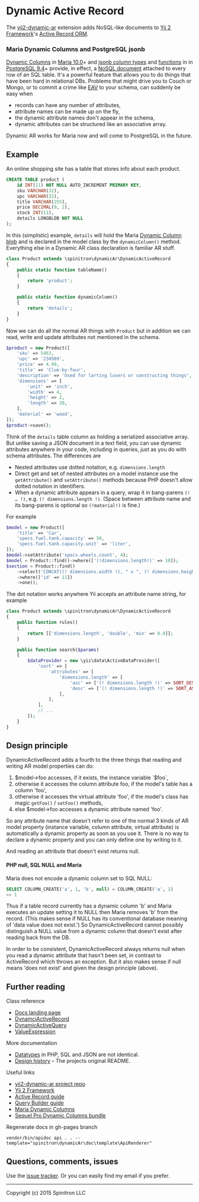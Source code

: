 # Dynamic Active Record

The [yii2-dynamic-ar](https://github.com/tom--/dynamic-ar) extension adds NoSQL-like documents to
[Yii 2 Framework](http://www.yiiframework.com/)'s
[Active Record ORM](http://www.yiiframework.com/doc-2.0/guide-db-active-record.html).



### Maria Dynamic Columns and PostgreSQL jsonb

[Dynamic Columns](https://mariadb.com/kb/en/mariadb/dynamic-columns/)
in [Maria 10.0](https://mariadb.com/kb/en/mariadb/what-is-mariadb-100/)+
and [jsonb column types](http://www.postgresql.org/docs/9.4/static/datatype-json.html)
and [functions](http://www.postgresql.org/docs/9.4/static/functions-json.html) in
in [PostgreSQL 9.4](http://www.postgresql.org/)+
provide, in effect, a [NoSQL document](https://en.wikipedia.org/wiki/Document-oriented_database)
attached to every row of an SQL table. It's a powerful
feature that allows you to do things that have been hard in relational DBs.
Problems that might drive you to Couch or Mongo, or to commit a crime like
[EAV](https://en.wikipedia.org/wiki/Entity%E2%80%93attribute%E2%80%93value_model)
to your schema, can suddenly be easy when

- records can have any number of attributes,
- attribute names can be made up on the fly,
- the dynamic attribute names don't appear in the schema,
- dynamic attributes can be structured like an associative array.

Dynamic AR works for Maria now and will come to PostgreSQL in the future.


## Example

An online shopping site has a table that stores info about each product.

```sql
CREATE TABLE product (
    id INT(11) NOT NULL AUTO_INCREMENT PRIMARY KEY,
    sku VARCHAR(32),
    upc VARCHAR(32),
    title VARCHAR(255),
    price DECIMAL(9, 2),
    stock INT(11),
    details LONGBLOB NOT NULL
);
```

In this (simplistic) example, `details` will hold the Maria
[Dynamic Column blob](https://mariadb.com/kb/en/mariadb/dynamic-columns/) and is
declared in the model class by the `dynamicColumn()` method. Everything else in a Dynamic AR
class declaration is familiar AR stuff.

```php
class Product extends \spinitron\dynamicAr\DynamicActiveRecord
{
    public static function tableName()
    {
        return 'product';
    }

    public static function dynamicColumn()
    {
        return 'details';
    }
}
```

Now we can do all the normal AR things with `Product` but in addition we can read, write and
update attributes not mentioned in the schema.

```php
$product = new Product([
    'sku' => 5463,
    'upc' => '234569',
    'price' => 4.99,
    'title' => 'Clue-by-four',
    'description' => 'Used for larting lusers or constructing things',
    'dimensions' => [
        'unit' => 'inch',
        'width' => 4,
        'height' => 2,
        'length' => 20,
    ],
    'material' => 'wood',
]);
$product->save();
```

Think of the `details` table column as holding a serialized associative array. But unlike
saving a JSON document in a text field, you can use dynamic attributes anywhere in your code,
including in queries,
just as you do with schema attributes. The differences are

- Nested attributes use dotted notation, e.g. `dimensions.length`
- Direct get and set of nested attributes on a model instance use the `getAttribute()`
and `setAttribute()` methods because PHP doesn't allow dotted notation in identifiers.
- When a dynamic attribute appears in a query, wrap it in bang-parens `(! … !)`,
e.g. `(! dimensions.length !)`. (Space between attribute name and its bang-parens is
optional so `(!material!)` is fine.)

For example

```php
$model = new Product([
    'title' => 'Car',
    'specs.fuel.tank.capacity' => 50,
    'specs.fuel.tank.capacity.unit' => 'liter',
]);
$model->setAttribute('specs.wheels.count', 4);
$model = Product::find()->where(['(!dimensions.length!)' => 10]);
$section = Product::find()
    ->select('CONCAT((! dimensions.width !), " x ", (! dimensions.height !))')
    ->where(['id' => 11])
    ->one();
```

The dot notation works anywhere Yii accepts an attribute name string, for example

```php
class Product extends \spinitron\dynamicAr\DynamicActiveRecord
{
    public function rules()
    {
        return [['dimensions.length', 'double', 'min' => 0.0]];
    }

    public function search($params)
    {
        $dataProvider = new \yii\data\ActiveDataProvider([
            'sort' => [
                'attributes' => [
                    'dimensions.length' => [
                        'asc' => ['(! dimensions.length !)' => SORT_DESC],
                        'desc' => ['(! dimensions.length !)' => SORT_ASC],
                    ],
                ],
            ],
            // ...
        ]);
    }
}
```

## Design principle

DynamicActiveRecord adds a fourth to the three things that reading and writing
AR model properties can do:

1. $model->foo accesses, if it exists, the instance variable `$foo`,
2. otherwise it accesses the column attribute foo, if the model's table has a column 'foo',
3. otherwise it accesses the virtual attribute 'foo', if the model's class has
magic `getFoo()` / `setFoo()` methods,
4. else $model->foo accesses a dynamic attribute named 'foo'.

So any attribute name that doesn't refer to one of the normal 3 kinds of
AR model property (instance variable, column attribute, virtual
attribute) is automatically a dynamic property as soon
as you use it. There is no way to declare a dynamic property and you can
only define one by writing to it.

And reading an attribute that doesn't exist returns null.


#### PHP null, SQL NULL and Maria

Maria does not encode a dynamic column set to SQL NULL:

```sql
SELECT COLUMN_CREATE('a', 1, 'b', null) = COLUMN_CREATE('a', 1)
>> 1
```

Thus if a table record currently has a dynamic column 'b' and Maria executes an
update setting it to NULL then Maria removes 'b' from the record. (This
makes sense if NULL has its conventional database meaning of 'data value
does not exist.') So DynamicActiveRecord cannot possibly distinguish a NULL
value from a dynamic column that doesn't exist after reading back from the DB.

In order to be consistent, DynamicActiveRecord always returns null when you
read a dynamic attribute that hasn't been set, in contrast to
ActiveRecord which throws an exception. But it also makes sense if
null means 'does not exist' and given the design principle (above).


## Further reading

Class reference

- [Docs landing page](http://tom--.github.io/yii2-dynamic-ar/)
- [DynamciActiveRecord](http://tom--.github.io/yii2-dynamic-ar/spinitron-dynamicar-dynamicactiverecord.html)
- [DynamicActiveQuery](http://tom--.github.io/yii2-dynamic-ar/spinitron-dynamicar-dynamicactivequery.html)
- [ValueExpression](http://tom--.github.io/yii2-dynamic-ar/spinitron-dynamicar-valueexpression.html)

More documentation

- [Datatypes](http://tom--.github.io/yii2-dynamic-ar/doc-datatypes.html) in PHP, SQL and JSON are not identical.
- [Design history](http://tom--.github.io/yii2-dynamic-ar/doc-design.html) – The projects original README.

Useful links

- [yii2-dynamic-ar project repo](https://github.com/tom--/dynamic-ar)
- [Yii 2 Framework](http://www.yiiframework.com/doc-2.0/guide-index.html)
- [Active Record guide](http://www.yiiframework.com/doc-2.0/guide-db-active-record.html)
- [Query Builder guide](http://www.yiiframework.com/doc-2.0/guide-db-query-builder.html)
- [Maria Dynamic Columns](https://mariadb.com/kb/en/mariadb/dynamic-columns/)
- [Sequel Pro Dynamic Columns bundle](https://github.com/tom--/sequel-pro-maria-dynamic-column)

Regenerate docs in gh-pages branch

    vendor/bin/apidoc api . . --template="spinitron\dynamicAr\doc\template\ApiRenderer"

## Questions, comments, issues

Use the [issue tracker](dynamic-ar/dynamic-ar/issues). Or you can easily find my email if you prefer.


- - -

Copyright (c) 2015 Spinitron LLC
